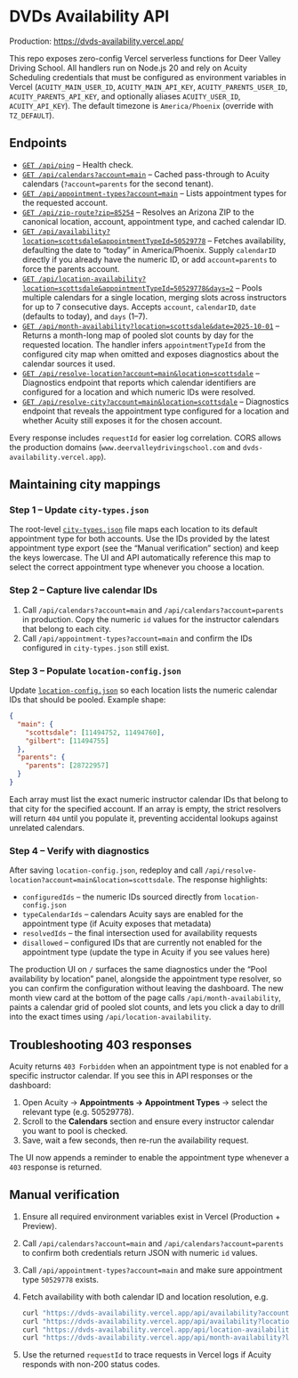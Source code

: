 # DVDs Availability API

Production: https://dvds-availability.vercel.app/

This repo exposes zero-config Vercel serverless functions for Deer Valley Driving School. All handlers run on Node.js 20 and rely on Acuity Scheduling credentials that must be configured as environment variables in Vercel (`ACUITY_MAIN_USER_ID`, `ACUITY_MAIN_API_KEY`, `ACUITY_PARENTS_USER_ID`, `ACUITY_PARENTS_API_KEY`, and optionally aliases `ACUITY_USER_ID`, `ACUITY_API_KEY`). The default timezone is `America/Phoenix` (override with `TZ_DEFAULT`).

## Endpoints

- [`GET /api/ping`](https://dvds-availability.vercel.app/api/ping) – Health check.
- [`GET /api/calendars?account=main`](https://dvds-availability.vercel.app/api/calendars?account=main) – Cached pass-through to Acuity calendars (`?account=parents` for the second tenant).
- [`GET /api/appointment-types?account=main`](https://dvds-availability.vercel.app/api/appointment-types?account=main) – Lists appointment types for the requested account.
- [`GET /api/zip-route?zip=85254`](https://dvds-availability.vercel.app/api/zip-route?zip=85254) – Resolves an Arizona ZIP to the canonical location, account, appointment type, and cached calendar ID.
- [`GET /api/availability?location=scottsdale&appointmentTypeId=50529778`](https://dvds-availability.vercel.app/api/availability?location=scottsdale&appointmentTypeId=50529778) – Fetches availability, defaulting the date to “today” in America/Phoenix. Supply `calendarID` directly if you already have the numeric ID, or add `account=parents` to force the parents account.
- [`GET /api/location-availability?location=scottsdale&appointmentTypeId=50529778&days=2`](https://dvds-availability.vercel.app/api/location-availability?location=scottsdale&appointmentTypeId=50529778&days=2) – Pools multiple calendars for a single location, merging slots across instructors for up to 7 consecutive days. Accepts `account`, `calendarID`, `date` (defaults to today), and `days` (1–7).
- [`GET /api/month-availability?location=scottsdale&date=2025-10-01`](https://dvds-availability.vercel.app/api/month-availability?location=scottsdale&date=2025-10-01) – Returns a month-long map of pooled slot counts by day for the requested location. The handler infers `appointmentTypeId` from the configured city map when omitted and exposes diagnostics about the calendar sources it used.
- [`GET /api/resolve-location?account=main&location=scottsdale`](https://dvds-availability.vercel.app/api/resolve-location?account=main&location=scottsdale) – Diagnostics endpoint that reports which calendar identifiers are configured for a location and which numeric IDs were resolved.
- [`GET /api/resolve-city?account=main&location=scottsdale`](https://dvds-availability.vercel.app/api/resolve-city?account=main&location=scottsdale) – Diagnostics endpoint that reveals the appointment type configured for a location and whether Acuity still exposes it for the chosen account.

Every response includes `requestId` for easier log correlation. CORS allows the production domains (`www.deervalleydrivingschool.com` and `dvds-availability.vercel.app`).

## Maintaining city mappings

### Step 1 – Update `city-types.json`

The root-level [`city-types.json`](./city-types.json) file maps each location to its default appointment type for both accounts. Use the IDs provided by the latest appointment type export (see the “Manual verification” section) and keep the keys lowercase. The UI and API automatically reference this map to select the correct appointment type whenever you choose a location.

### Step 2 – Capture live calendar IDs

1. Call `/api/calendars?account=main` and `/api/calendars?account=parents` in production. Copy the numeric `id` values for the instructor calendars that belong to each city.
2. Call `/api/appointment-types?account=main` and confirm the IDs configured in `city-types.json` still exist.

### Step 3 – Populate `location-config.json`

Update [`location-config.json`](./location-config.json) so each location lists the numeric calendar IDs that should be pooled. Example shape:

```json
{
  "main": {
    "scottsdale": [11494752, 11494760],
    "gilbert": [11494755]
  },
  "parents": {
    "parents": [28722957]
  }
}
```

Each array must list the exact numeric instructor calendar IDs that belong to that city for the specified account. If an array is empty, the strict resolvers will return `404` until you populate it, preventing accidental lookups against unrelated calendars.

### Step 4 – Verify with diagnostics

After saving `location-config.json`, redeploy and call `/api/resolve-location?account=main&location=scottsdale`. The response highlights:

- `configuredIds` – the numeric IDs sourced directly from `location-config.json`
- `typeCalendarIds` – calendars Acuity says are enabled for the appointment type (if Acuity exposes that metadata)
- `resolvedIds` – the final intersection used for availability requests
- `disallowed` – configured IDs that are currently not enabled for the appointment type (update the type in Acuity if you see values here)

The production UI on `/` surfaces the same diagnostics under the “Pool availability by location” panel, alongside the appointment type resolver, so you can confirm the configuration without leaving the dashboard. The new month view card at the bottom of the page calls `/api/month-availability`, paints a calendar grid of pooled slot counts, and lets you click a day to drill into the exact times using `/api/location-availability`.

## Troubleshooting 403 responses

Acuity returns `403 Forbidden` when an appointment type is not enabled for a specific instructor calendar. If you see this in API responses or the dashboard:

1. Open Acuity → **Appointments → Appointment Types** → select the relevant type (e.g. 50529778).
2. Scroll to the **Calendars** section and ensure every instructor calendar you want to pool is checked.
3. Save, wait a few seconds, then re-run the availability request.

The UI now appends a reminder to enable the appointment type whenever a `403` response is returned.

## Manual verification

1. Ensure all required environment variables exist in Vercel (Production + Preview).
2. Call `/api/calendars?account=main` and `/api/calendars?account=parents` to confirm both credentials return JSON with numeric `id` values.
3. Call `/api/appointment-types?account=main` and make sure appointment type `50529778` exists.
4. Fetch availability with both calendar ID and location resolution, e.g.

   ```bash
   curl "https://dvds-availability.vercel.app/api/availability?account=main&calendarID=<ID>&appointmentTypeId=50529778&date=2025-10-23"
   curl "https://dvds-availability.vercel.app/api/availability?location=scottsdale&appointmentTypeId=50529778&date=2025-10-23"
   curl "https://dvds-availability.vercel.app/api/location-availability?location=scottsdale&appointmentTypeId=50529778&date=2025-10-23&days=3"
   curl "https://dvds-availability.vercel.app/api/month-availability?location=scottsdale&date=2025-10-01"
   ```

5. Use the returned `requestId` to trace requests in Vercel logs if Acuity responds with non-200 status codes.

